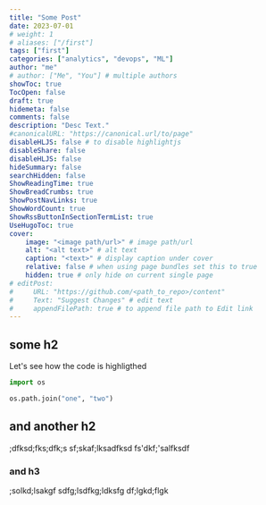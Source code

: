 ```yaml
---
title: "Some Post"
date: 2023-07-01
# weight: 1
# aliases: ["/first"]
tags: ["first"]
categories: ["analytics", "devops", "ML"]
author: "me"
# author: ["Me", "You"] # multiple authors
showToc: true
TocOpen: false
draft: true
hidemeta: false
comments: false
description: "Desc Text."
#canonicalURL: "https://canonical.url/to/page"
disableHLJS: false # to disable highlightjs
disableShare: false
disableHLJS: false
hideSummary: false
searchHidden: false
ShowReadingTime: true
ShowBreadCrumbs: true
ShowPostNavLinks: true
ShowWordCount: true
ShowRssButtonInSectionTermList: true
UseHugoToc: true
cover:
    image: "<image path/url>" # image path/url
    alt: "<alt text>" # alt text
    caption: "<text>" # display caption under cover
    relative: false # when using page bundles set this to true
    hidden: true # only hide on current single page
# editPost:
#     URL: "https://github.com/<path_to_repo>/content"
#     Text: "Suggest Changes" # edit text
#     appendFilePath: true # to append file path to Edit link
---
```


## some h2

Let's see how the code is highligthed

```py
import os

os.path.join("one", "two")
```

## and another h2

;dfksd;fks;dfk;s
sf;skaf;lksadfksd
fs'dkf;'salfksdf

### and h3

;solkd;lsakgf
sdfg;lsdfkg;ldksfg
df;lgkd;flgk